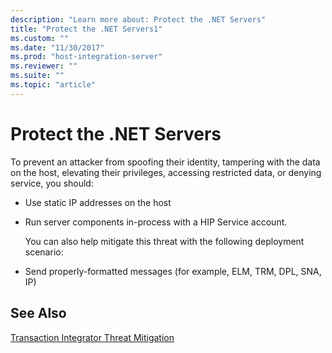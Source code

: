 ```yaml
---
description: "Learn more about: Protect the .NET Servers"
title: "Protect the .NET Servers1"
ms.custom: ""
ms.date: "11/30/2017"
ms.prod: "host-integration-server"
ms.reviewer: ""
ms.suite: ""
ms.topic: "article"
---
```

# Protect the .NET Servers
To prevent an attacker from spoofing their identity, tampering with the data on the host, elevating their privileges, accessing restricted data, or denying service, you should:  
  
- Use static IP addresses on the host  
  
- Run server components in-process with a HIP Service account.  
  
  You can also help mitigate this threat with the following deployment scenario:  
  
- Send properly-formatted messages (for example, ELM, TRM, DPL, SNA, IP)  
  
## See Also  
 [Transaction Integrator Threat Mitigation](../core/transaction-integrator-threat-mitigation2.md)
